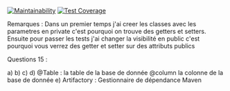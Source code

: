 [![Maintainability](https://api.codeclimate.com/v1/badges/cae65a02e0e91c605444/maintainability)](https://codeclimate.com/github/Vmorgant/tp_note_JAVA/maintainability)
[![Test Coverage](https://api.codeclimate.com/v1/badges/cae65a02e0e91c605444/test_coverage)](https://codeclimate.com/github/Vmorgant/tp_note_JAVA/test_coverage)


Remarques :
    Dans un premier temps j'ai creer les classes avec les parametres en private c'est pourquoi on trouve des getters et setters.
    Ensuite pour passer les tests j'ai changer la visibilité en public c'est pourquoi vous verrez des getter et setter sur des attributs publics

Questions 15 : 

a)
b)
c)
d) @Table : la table de la base de donnée @column la colonne de la base de donnée 
e) Artifactory :  Gestionnaire de dépendance Maven

